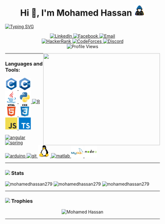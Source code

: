 <h1 align="center">Hi 👋, I'm Mohamed Hassan <picture><img src = "https://github.com/0xAbdulKhalid/0xAbdulKhalid/raw/main/assets/mdImages/about_me.gif" width = 35px></picture></h1>

[![Typing SVG](https://readme-typing-svg.herokuapp.com?size=27&duration=7000&pause=3000&center=true&vCenter=true&multiline=true&width=1000&&lines=A+Passionate+Computer+and+Systems+Engineering+Student+From+Egypt)](https://git.io/typing-svg)

<div align="center">
  <a href="https://www.linkedin.com/in/mohamed-hassan-2b2b9a229">
    <img src="https://img.shields.io/badge/LinkedIn-0a66c2?logo=linkedin&logoColor=white&style=for-the-badge" alt="LinkedIn" />
  </a>
  <a href="https://www.facebook.com/mohamed.hassan.719">
    <img src="https://img.shields.io/badge/Facebook-1877f2?logo=facebook&logoColor=white&style=for-the-badge" alt="Facebook" />
  </a>
  <a href="mailto:mo.hassan2792@gmail.com">
    <img src="https://img.shields.io/badge/Email-b23121?logo=gmail&logoColor=white&style=for-the-badge" alt="Email" />
  </a>
</div>
<div align="center">
  <a href="https://www.hackerrank.com/MohamedHassan27">
    <img src="https://img.shields.io/badge/Hackerrank-2ec866?logo=hackerrank&logoColor=white&style=for-the-badge" alt="HackerRank" />
  </a>
  <a href="https://codeforces.com/profile/MohamedHassan9">
    <img src="https://img.shields.io/badge/Codeforces-b51c24?logo=codeforces&logoColor=white&style=for-the-badge" alt="CodeForces" />
  </a>
  <a href="https://discord.com/#4475/">
    <img src="https://img.shields.io/badge/Discord-d20962?logo=discord&logoColor=white&style=for-the-badge" alt="Discord" />
  </a>
</div>
<div align="center">
  <img src="https://komarev.com/ghpvc/?username=mohamedhassan279&color=673ab7&style=for-the-badge" alt="Profile Views" />
</div>


<img width="380" height="300" align="right" src="https://media4.giphy.com/media/qgQUggAC3Pfv687qPC/giphy.gif?cid=ecf05e47lzp03k2mmgj3x1cbh6v7yokietym32alwwsqquy1&rid=giphy.gif&ct=g"></img>

---



<h3 align="left">Languages and Tools:</h3>


<a href="https://www.cprogramming.com/" target="_blank" rel="noreferrer"> <img src="https://raw.githubusercontent.com/devicons/devicon/master/icons/c/c-original.svg" alt="c" width="40" height="40"/> </a> <a href="https://www.w3schools.com/cpp/" target="_blank" rel="noreferrer"> <img src="https://raw.githubusercontent.com/devicons/devicon/master/icons/cplusplus/cplusplus-original.svg" alt="cplusplus" width="40" height="40"/> </a> <a href="https://www.java.com" target="_blank" rel="noreferrer"> <img src="https://raw.githubusercontent.com/devicons/devicon/master/icons/java/java-original.svg" alt="java" width="40" height="40"/> </a> <a href="https://www.python.org" target="_blank" rel="noreferrer"> <img src="https://raw.githubusercontent.com/devicons/devicon/master/icons/python/python-original.svg" alt="python" width="40" height="40"/> </a> <a href="https://www.r-project.org" target="_blank"><img src="https://workingnation.com/wp-content/uploads/2018/05/R_logo.svg_.png" alt="R" width="40" height="40" /></a> <a href="https://www.w3.org/html/" target="_blank" rel="noreferrer"> <img src="https://raw.githubusercontent.com/devicons/devicon/master/icons/html5/html5-original-wordmark.svg" alt="html5" width="40" height="40"/> </a> <a href="https://www.w3schools.com/css/" target="_blank" rel="noreferrer"> <img src="https://raw.githubusercontent.com/devicons/devicon/master/icons/css3/css3-original-wordmark.svg" alt="css3" width="40" height="40"/> </a> <a href="https://developer.mozilla.org/en-US/docs/Web/JavaScript" target="_blank" rel="noreferrer"> <img src="https://raw.githubusercontent.com/devicons/devicon/master/icons/javascript/javascript-original.svg" alt="javascript" width="40" height="40"/> </a> <a href="https://www.typescriptlang.org/" target="_blank" rel="noreferrer"> <img src="https://raw.githubusercontent.com/devicons/devicon/master/icons/typescript/typescript-original.svg" alt="typescript" width="40" height="40"/> </a> </p>
<p align="left"> <a href="https://angular.io" target="_blank" rel="noreferrer"> <img src="https://angular.io/assets/images/logos/angular/angular.svg" alt="angular" width="40" height="40"/> </a> <a href="https://spring.io/" target="_blank" rel="noreferrer"> <img src="https://www.vectorlogo.zone/logos/springio/springio-icon.svg" alt="spring" width="40" height="40"/> </a> <a href="https://www.arduino.cc/" target="_blank" rel="noreferrer"> <img src="https://cdn.worldvectorlogo.com/logos/arduino-1.svg" alt="arduino" width="40" height="40"/> </a> <a href="https://git-scm.com/" target="_blank" rel="noreferrer"> <img src="https://www.vectorlogo.zone/logos/git-scm/git-scm-icon.svg" alt="git" width="40" height="40"/> </a> <a href="https://www.linux.org/" target="_blank" rel="noreferrer"> <img src="https://raw.githubusercontent.com/devicons/devicon/master/icons/linux/linux-original.svg" alt="linux" width="40" height="40"/> </a> <a href="https://www.mathworks.com/" target="_blank" rel="noreferrer"> <img src="https://upload.wikimedia.org/wikipedia/commons/2/21/Matlab_Logo.png" alt="matlab" width="40" height="40"/> </a> <a href="https://www.mysql.com/" target="_blank" rel="noreferrer"> <img src="https://raw.githubusercontent.com/devicons/devicon/master/icons/mysql/mysql-original-wordmark.svg" alt="mysql" width="40" height="40"/> </a> <a href="https://nodejs.org" target="_blank" rel="noreferrer"> <img src="https://raw.githubusercontent.com/devicons/devicon/master/icons/nodejs/nodejs-original-wordmark.svg" alt="nodejs" width="40" height="40"/> </a>

---

<h3>
  <img src="https://i.pinimg.com/originals/65/c4/f4/65c4f452571be1261e9c623f7da488ac.gif" width="35"> 
  Stats
</h3>

<img src="https://github-readme-stats.vercel.app/api/top-langs?username=mohamedhassan279&show_icons=true&locale=en&layout=compact&theme=radical" alt="mohamedhassan279" />
<img src="https://github-readme-stats.vercel.app/api?username=mohamedhassan279&show_icons=true&locale=en&theme=radical" alt="mohamedhassan279" />
<img src="https://github-readme-streak-stats.herokuapp.com/?user=mohamedhassan279&theme=radical" alt="mohamedhassan279" />

---

<h3>
  <img src="https://media.giphy.com/media/o9KykZbrhepqKjqXxe/giphy.gif" width="35"> 
  Trophies
</h3>
<p align="center"><img src="https://github-profile-trophy.vercel.app/?username=mohamedhassan279&theme=radical" alt="Mohamed Hassan" /></p>

---
